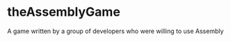 theAssemblyGame
===============

A game written by a group of developers who were willing to use Assembly
